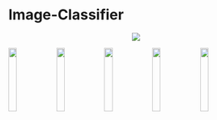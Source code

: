 # Image-Classifier
<!-- <h5>Screenshots:</h5> -->
<p align="center">
  <a align="center" href="https://github.com/DenverCoder1/readme-typing-svg"><img src="https://readme-typing-svg.herokuapp.com?&font=IBM+Plex+Sans&color=D2B4DE&size=30&lines=Image+Classifier+App!;Capture+Classify+Captivate" /></a>
</p>
<img src="https://github.com/aayu5hgit/Image-Classifier/blob/main/Screenshots/splash.png" width=18% height=18%> <img src="https://github.com/aayu5hgit/Image-Classifier/blob/main/Screenshots/main.png" width=18% height=18%>
<img src="https://github.com/aayu5hgit/Image-Classifier/blob/main/Screenshots/capture.png" width=18% height=18%>
<img src="https://github.com/aayu5hgit/Image-Classifier/blob/main/Screenshots/classify.png" width=18% height=18%>
<img src="https://github.com/aayu5hgit/Image-Classifier/blob/main/Screenshots/info.png" width=18% height=18%>
